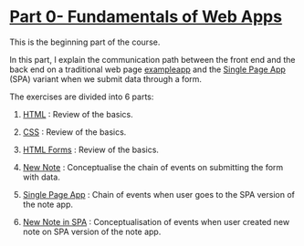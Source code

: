 # [Part 0- Fundamentals of Web Apps](https://fullstackopen.com/en/part0)

This is the beginning part of the course.

In this part, I explain the communication path between the front end and the back end
on a traditional web page [exampleapp](https://studies.cs.helsinki.fi/exampleapp/notes) and the [Single Page App](https://studies.cs.helsinki.fi/exampleapp/spa) (SPA) variant when we submit data through a form.

The exercises are divided into 6 parts:

1. [HTML](https://fullstackopen.com/en/part0/fundamentals_of_web_apps#exercises-0-1-0-6:~:text=for%20that%20part.-,0.1%3A%20HTML,-Review%20the%20basics) : Review of the basics.

2. [CSS](https://fullstackopen.com/en/part0/fundamentals_of_web_apps#exercises-0-1-0-6:~:text=read%20the%20tutorial-,0.2%3A%20CSS,-Review%20the%20basics) : Review of the basics.

3. [HTML Forms](https://fullstackopen.com/en/part0/fundamentals_of_web_apps#exercises-0-1-0-6:~:text=read%20the%20tutorial-,0.3%3A%20HTML%20forms,-Learn%20about%20the) : Review of the basics.

4. [New Note](0.4-New-Note.md) : Conceptualise the chain of events on submitting the form with data.

5. [Single Page App](https://fullstackopen.com/en/part0/fundamentals_of_web_apps#exercises-0-1-0-6:~:text=0.5%3A%20Single%20page%20app) : Chain of events when user goes to the SPA version of the note app.

6. [New Note in SPA](https://fullstackopen.com/en/part0/fundamentals_of_web_apps#exercises-0-1-0-6:~:text=exampleapp/spa.-,0.6%3A%20New%20note,-Create%20a%20diagram) : Conceptualisation of events when user created new note on SPA version of the note app.
